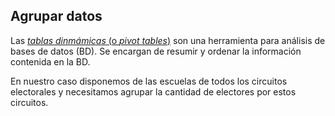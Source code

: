 ## Agrupar datos

Las [_tablas dinmámicas_ (o _pivot tables_)](https://es.wikipedia.org/wiki/Tablas_din%C3%A1micas) son una herramienta para análisis de bases de datos (BD). Se encargan de resumir y ordenar la información contenida en la BD.  

En nuestro caso disponemos de las escuelas de todos los circuitos electorales y necesitamos agrupar la cantidad de electores por estos circuitos.  

